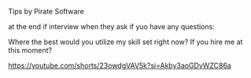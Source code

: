 Tips by Pirate Software 

at the end if interview when they ask if yuo have any questions:

Where the best would you utilize my skill set right now? If you hire me at this moment?

https://youtube.com/shorts/23owdgVAV5k?si=Akby3aoGDvWZC86a